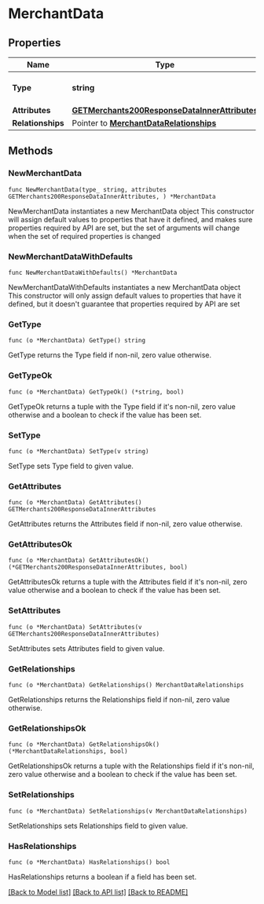 # MerchantData

## Properties

Name | Type | Description | Notes
------------ | ------------- | ------------- | -------------
**Type** | **string** | The resource&#39;s type | [default to "merchants"]
**Attributes** | [**GETMerchants200ResponseDataInnerAttributes**](GETMerchants200ResponseDataInnerAttributes.md) |  | 
**Relationships** | Pointer to [**MerchantDataRelationships**](MerchantDataRelationships.md) |  | [optional] 

## Methods

### NewMerchantData

`func NewMerchantData(type_ string, attributes GETMerchants200ResponseDataInnerAttributes, ) *MerchantData`

NewMerchantData instantiates a new MerchantData object
This constructor will assign default values to properties that have it defined,
and makes sure properties required by API are set, but the set of arguments
will change when the set of required properties is changed

### NewMerchantDataWithDefaults

`func NewMerchantDataWithDefaults() *MerchantData`

NewMerchantDataWithDefaults instantiates a new MerchantData object
This constructor will only assign default values to properties that have it defined,
but it doesn't guarantee that properties required by API are set

### GetType

`func (o *MerchantData) GetType() string`

GetType returns the Type field if non-nil, zero value otherwise.

### GetTypeOk

`func (o *MerchantData) GetTypeOk() (*string, bool)`

GetTypeOk returns a tuple with the Type field if it's non-nil, zero value otherwise
and a boolean to check if the value has been set.

### SetType

`func (o *MerchantData) SetType(v string)`

SetType sets Type field to given value.


### GetAttributes

`func (o *MerchantData) GetAttributes() GETMerchants200ResponseDataInnerAttributes`

GetAttributes returns the Attributes field if non-nil, zero value otherwise.

### GetAttributesOk

`func (o *MerchantData) GetAttributesOk() (*GETMerchants200ResponseDataInnerAttributes, bool)`

GetAttributesOk returns a tuple with the Attributes field if it's non-nil, zero value otherwise
and a boolean to check if the value has been set.

### SetAttributes

`func (o *MerchantData) SetAttributes(v GETMerchants200ResponseDataInnerAttributes)`

SetAttributes sets Attributes field to given value.


### GetRelationships

`func (o *MerchantData) GetRelationships() MerchantDataRelationships`

GetRelationships returns the Relationships field if non-nil, zero value otherwise.

### GetRelationshipsOk

`func (o *MerchantData) GetRelationshipsOk() (*MerchantDataRelationships, bool)`

GetRelationshipsOk returns a tuple with the Relationships field if it's non-nil, zero value otherwise
and a boolean to check if the value has been set.

### SetRelationships

`func (o *MerchantData) SetRelationships(v MerchantDataRelationships)`

SetRelationships sets Relationships field to given value.

### HasRelationships

`func (o *MerchantData) HasRelationships() bool`

HasRelationships returns a boolean if a field has been set.


[[Back to Model list]](../README.md#documentation-for-models) [[Back to API list]](../README.md#documentation-for-api-endpoints) [[Back to README]](../README.md)


